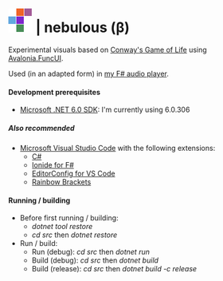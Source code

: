 ﻿# ![nebulous](https://raw.githubusercontent.com/aornota/nebulous/main/src/assets/images/nebulous.png) | nebulous (β)

Experimental visuals based on [Conway's Game of Life](https://en.wikipedia.org/wiki/Conway%27s_Game_of_Life) using [Avalonia.FuncUI](https://github.com/fsprojects/Avalonia.FuncUI).

Used (in an adapted form) in [my F# audio player](https://github.com/aornota/fap).

#### Development prerequisites

- [Microsoft .NET 6.0 SDK](https://dotnet.microsoft.com/en-us/download/dotnet/6.0): I'm currently using 6.0.306

##### Also recommended

- [Microsoft Visual Studio Code](https://code.visualstudio.com/download/) with the following extensions:
    - [C#](https://marketplace.visualstudio.com/items?itemName=ms-dotnettools.csharp)
    - [Ionide for F#](https://marketplace.visualstudio.com/items?itemName=ionide.ionide-fsharp)
    - [EditorConfig for VS Code](https://marketplace.visualstudio.com/items?itemName=editorconfig.editorconfig)
    - [Rainbow Brackets](https://marketplace.visualstudio.com/items?itemName=2gua.rainbow-brackets)

#### Running / building

- Before first running / building:
    - _dotnet tool restore_
    - _cd src_ then _dotnet restore_
- Run / build:
    - Run (debug): _cd src_ then _dotnet run_
    - Build (debug): _cd src_ then _dotnet build_
    - Build (release): _cd src_ then _dotnet build -c release_
